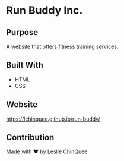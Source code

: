 # Run Buddy Inc.

## Purpose
A website that offers fitness training services.

## Built With
* HTML
* CSS

## Website
https://lchinquee.github.io/run-buddy/

## Contribution
Made with ❤️ by Leslie ChinQuee
